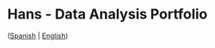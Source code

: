# Hans - Data Analysis Portfolio 
([Spanish](https://github.com/HansAllTech/Hans_Data_Analysis_Portfolio/blob/main/Proyectos.md#tabla-de-contenido-es--en) | [English](https://github.com/HansAllTech/Hans_Data_Analysis_Portfolio/blob/main/Projects.md#table-of-content-es--en))           
                                                  
                                                                                                                                                                                      
                                                    
                                                                
                                 
                    
                        
          
    
            
     
   
 
 
 
